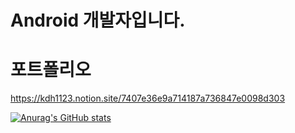 # Android 개발자입니다.

# 포트폴리오
https://kdh1123.notion.site/7407e36e9a714187a736847e0098d303

[![Anurag's GitHub stats](https://github-readme-stats.vercel.app/api?username=kdh1123)](https://github.com/kdh1123/github-readme-stats)

